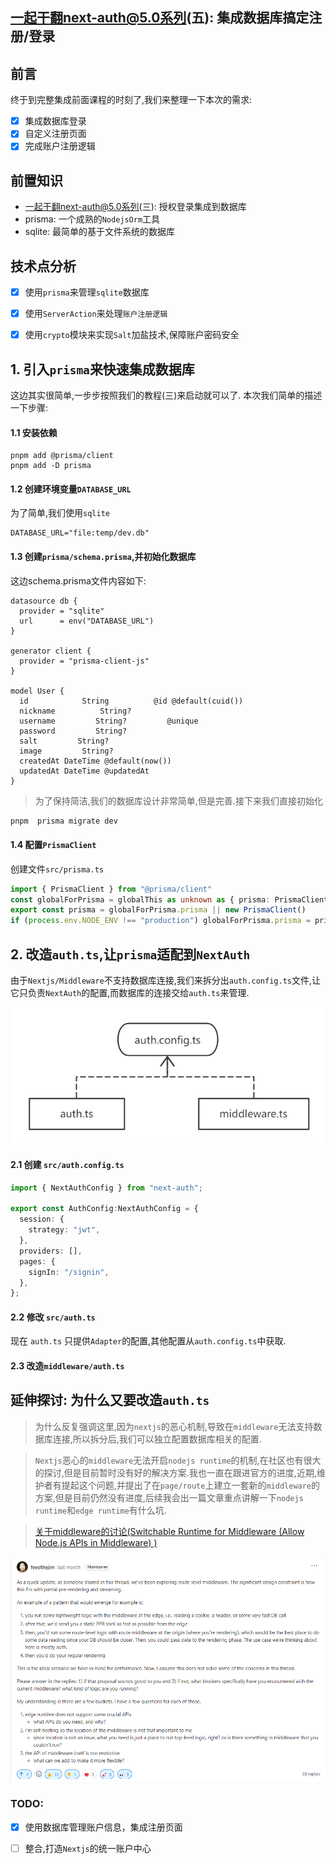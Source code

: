 
## 一起干翻next-auth@5.0系列(五): 集成数据库搞定注册/登录


## 前言 
终于到完整集成前面课程的时刻了,我们来整理一下本次的需求:

- [x] 集成数据库登录
- [x] 自定义注册页面
- [x] 完成账户注册逻辑

## 前置知识
- 一起干翻next-auth@5.0系列(三): 授权登录集成到数据库
- prisma: 一个成熟的`NodejsOrm`工具
- sqlite: 最简单的基于文件系统的数据库

## 技术点分析
- [x] 使用`prisma`来管理`sqlite`数据库
- [x] 使用`ServerAction`来处理`账户注册逻辑`
- [x] 使用`crypto`模块来实现`Salt`加盐技术,保障账户密码安全


## 1. 引入`prisma`来快速集成数据库

这边其实很简单,一步步按照我们的教程(三)来启动就可以了.
本次我们简单的描述一下步骤:
#### 1.1 安装依赖
```
pnpm add @prisma/client 
pnpm add -D prisma
```


#### 1.2 创建环境变量`DATABASE_URL`
为了简单,我们使用`sqlite`
```
DATABASE_URL="file:temp/dev.db"
```

#### 1.3 创建`prisma/schema.prisma`,并初始化数据库

这边schema.prisma文件内容如下:
```prisma
datasource db {
  provider = "sqlite"
  url      = env("DATABASE_URL")
}
 
generator client {
  provider = "prisma-client-js"
}
 
model User {
  id            String          @id @default(cuid())
  nickname          String?
  username         String?         @unique
  password         String?         
  salt         String?         
  image         String?
  createdAt DateTime @default(now())
  updatedAt DateTime @updatedAt
}
```
> 为了保持简洁,我们的数据库设计非常简单,但是完善.接下来我们直接初始化

```bash
pnpm  prisma migrate dev
```

#### 1.4 配置`PrismaClient`
创建文件`src/prisma.ts`
```typescript
import { PrismaClient } from "@prisma/client"
const globalForPrisma = globalThis as unknown as { prisma: PrismaClient }
export const prisma = globalForPrisma.prisma || new PrismaClient()
if (process.env.NODE_ENV !== "production") globalForPrisma.prisma = prisma
```

## 2. 改造`auth.ts`,让`prisma`适配到`NextAuth`

由于`Nextjs/Middleware`不支持数据库连接,我们来拆分出`auth.config.ts`文件,让它只负责`NextAuth`的配置,而数据库的连接交给`auth.ts`来管理.

![依赖关系如上](doc/auth.config.png)


#### 2.1 创建 `src/auth.config.ts`
```typescript
import { NextAuthConfig } from "next-auth";

export const AuthConfig:NextAuthConfig = {
  session: {
    strategy: "jwt",
  },
  providers: [],
  pages: {
    signIn: "/signin",
  },
};
```

#### 2.2 修改 `src/auth.ts`

现在 `auth.ts` 只提供`Adapter`的配置,其他配置从`auth.config.ts`中获取.


#### 2.3 改造`middleware/auth.ts`



## 延伸探讨: 为什么又要改造`auth.ts`

> 为什么反复强调这里,因为`nextjs`的恶心机制,导致在`middleware`无法支持数据库连接,所以拆分后,我们可以独立配置数据库相关的配置.

> `Nextjs`恶心的`middleware`无法开启`nodejs runtime`的机制,在社区也有很大的探讨,但是目前暂时没有好的解决方案.我也一直在跟进官方的进度,近期,维护者有提起这个问题,并提出了在`page/route`上建立一套新的`middleware`的方案,但是目前仍然没有进度,后续我会出一篇文章重点讲解一下`nodejs runtime`和`edge runtime`有什么坑.

> [关于middleware的讨论(Switchable Runtime for Middleware (Allow Node.js APIs in Middleware)
)](!https://github.com/vercel/next.js/discussions/46722#discussioncomment-10534577)

![维护者提出改善方案](doc/maintainer.png)




### TODO:
- [x] 使用数据库管理账户信息，集成注册页面
- [ ] 整合,打造`Nextjs`的统一账户中心

 